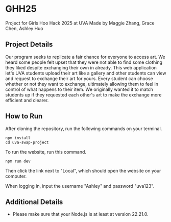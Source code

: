 # GHH25
Project for Girls Hoo Hack 2025 at UVA
Made by Maggie Zhang, Grace Chen, Ashley Huo

## Project Details
Our program seeks to replicate a fair chance for everyone to access art. We heard some people felt upset that they were not able to find some clothing they liked despite exchanging their own in already. This web application let's UVA students upload their art like a gallery and other students can view and request to exchange their art for yours. Every student can choose whether or not they want to exchange, ultimately allowing them to feel in control of what happens to their item. We originally wanted it to match students up if they requested each other's art to make the exchange more efficient and clearer. 

## How to Run 
After cloning the repository, run the following commands on your terminal. 
```
npm install
cd uva-swap-project
```
To run the website, run this command. 
```
npm run dev
```
Then click the link next to "Local", which should open the website on your computer. 

When logging in, input the username "Ashley" and password "uva123".

## Additional Details 
- Please make sure that your Node.js is at least at version 22.21.0. 
